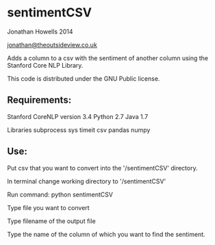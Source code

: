 sentimentCSV
============
Jonathan Howells 2014

jonathan@theoutsideview.co.uk

Adds a column to a csv with the sentiment of another column using the Stanford Core NLP Library.

This code is distributed under the GNU Public license.

Requirements:
-------------

Stanford CoreNLP version 3.4
Python 2.7
Java 1.7

Libraries
subprocess
sys
timeit
csv
pandas
numpy

Use:
-------------

Put csv that you want to convert into the '/sentimentCSV' directory.

In terminal change working directory to '/sentimentCSV'

Run command:
python sentimentCSV

Type file you want to convert

Type filename of the output file

Type the name of the column of which you want to find the sentiment.
